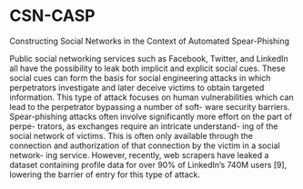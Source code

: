 # CSN-CASP
Constructing Social Networks in the Context of Automated Spear-Phishing

Public social networking services such as Facebook,
Twitter, and LinkedIn all have the possibility to leak
both implicit and explicit social cues. These social
cues can form the basis for social engineering attacks
in which perpetrators investigate and later deceive
victims to obtain targeted information. This type of
attack focuses on human vulnerabilities which can
lead to the perpetrator bypassing a number of soft-
ware security barriers. Spear-phishing attacks often
involve significantly more effort on the part of perpe-
trators, as exchanges require an intricate understand-
ing of the social network of victims. This is often only
available through the connection and authorization
of that connection by the victim in a social network-
ing service. However, recently, web scrapers have
leaked a dataset containing profile data for over 90%
of LinkedIn’s 740M users [9], lowering the barrier
of entry for this type of attack.
